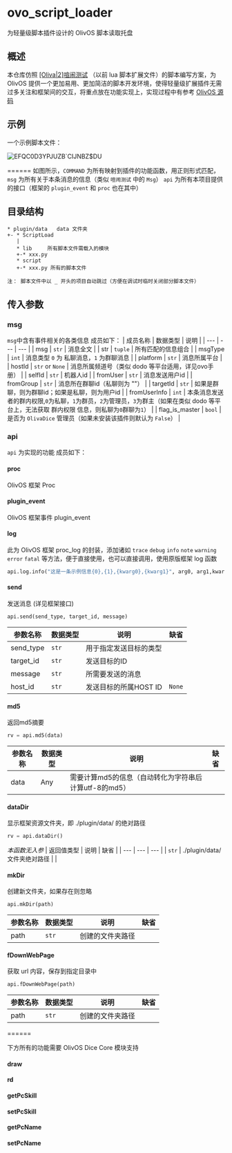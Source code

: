 # ovo_script_loader
为轻量级脚本插件设计的 OlivOS 脚本读取托盘

## 概述
本仓库仿照 [[Oliva|2]喧闹测试](https://wiki.dice.center/Chaos_Manual.html) （以前 lua 脚本扩展文件）的脚本编写方案，为 OlivOS 提供一个更加易用、更加简洁的脚本开发环境，使得轻量级扩展插件无需过多关注和框架间的交互，将重点放在功能实现上，实现过程中有参考 [OlivOS 源码](https://github.com/OlivOS-Team/OlivOS)

## 示例
一个示例脚本文件：

![EFQC0D3YPJUZB`CIJNBZ$DU](https://user-images.githubusercontent.com/74845844/163611782-1f58f683-8670-46d2-a921-7247364850b8.png)

 ======
如图所示，`COMMAND` 为所有映射到插件的功能函数，用正则形式匹配， `msg` 为所有关于本条消息的信息（类似 `喧闹测试` 中的 `Msg`）
`api` 为所有本项目提供的接口（框架的 `plugin_event` 和 `proc` 也在其中）

## 目录结构
~~~
* plugin/data   data 文件夹
+- * ScriptLoad   
   |
   * lib     所有脚本文件需载入的模块
   +-* xxx.py
   * script
   +-* xxx.py 所有的脚本文件

注： 脚本文件中以 _ 开头的项目自动跳过（方便在调试时临时关闭部分脚本文件）
~~~

## 传入参数
### msg
`msg`中含有事件相关的各类信息
成员如下：
| 成员名称 | 数据类型 | 说明 |
| --- | --- | --- |
| msg | `str` | 消息全文 |
| str | `tuple` | 所有匹配的信息组合 |
| msgType | `int` | 消息类型 `0` 为 私聊消息，`1` 为群聊消息 |
| platform | `str` | 消息所属平台 |
| hostId | `str` or `None` | 消息所属频道号（类似 dodo 等平台适用，详见ovo手册） |
| selfId | `str` | 机器人id |
| fromUser | `str` | 消息发送用户id |
| fromGroup | `str` | 消息所在群聊id（私聊则为 ""） |
| targetId | `str` | 如果是群聊，则为群聊id；如果是私聊，则为用户id |
| fromUserInfo | `int` | 本条消息发送者的群内权限,`0`为私聊，`1`为群员，`2`为管理员，`3`为群主（如果在类似 dodo 等平台上，无法获取 群内权限 信息，则私聊为`0`群聊为`1`） |
| flag_is_master | `bool` | 是否为 `OlivaDice` 管理员（如果未安装该插件则默认为 `False`） |

### api
`api` 为实现的功能
成员如下：
#### proc
OlivOS 框架 Proc
#### plugin_event
OlivOS 框架事件 plugin_event
#### log
此为 OlivOS 框架 proc_log 的封装，添加诸如 `trace` `debug` `info` `note` `warning` `error` `fatal` 等方法，便于直接使用，也可以直接调用，使用原版框架 log 函数
~~~python
api.log.info("这是一条示例信息{0},{1},{kwarg0},{kwarg1}", arg0, arg1,kwarg0=kwarg0,kwarg1=kwarg1)
~~~
#### send
发送消息 (详见框架接口)
~~~python
api.send(send_type, target_id, message)
~~~
| 参数名称 | 数据类型 | 说明 | 缺省 |
| --- | --- | --- | --- |
| send_type | `str` | 用于指定发送目标的类型 | |
| target_id | `str` | 发送目标的ID | |
| message | `str` | 所需要发送的消息 | |
| host_id | `str` | 发送目标的所属HOST ID | `None` |

#### md5
返回md5摘要
~~~python
rv = api.md5(data)
~~~
| 参数名称 | 数据类型 | 说明 | 缺省 |
| --- | --- | --- | --- |
| data | Any | 需要计算md5的信息（自动转化为字符串后计算utf-8的md5） | |

#### dataDir
显示框架资源文件夹，即 ./plugin/data/ 的绝对路径
~~~python
rv = api.dataDir()
~~~
*本函数无入参*
| 返回值类型 | 说明 | 缺省 |
| --- | --- | --- |
| `str` | ./plugin/data/ 文件夹绝对路径 | |

#### mkDir
创建新文件夹，如果存在则忽略
~~~python
api.mkDir(path)
~~~
| 参数名称 | 数据类型 | 说明 | 缺省 |
| --- | --- | --- | --- |
| path | `str` | 创建的文件夹路径 | |

#### fDownWebPage
获取 url 内容，保存到指定目录中
~~~python
api.fDownWebPage(path)
~~~
| 参数名称 | 数据类型 | 说明 | 缺省 |
| --- | --- | --- | --- |
| path | `str` | 创建的文件夹路径 | |

 ======

下方所有的功能需要 OlivOS Dice Core 模块支持
#### draw
#### rd
#### getPcSkill
#### setPcSkill
#### getPcName
#### setPcName
